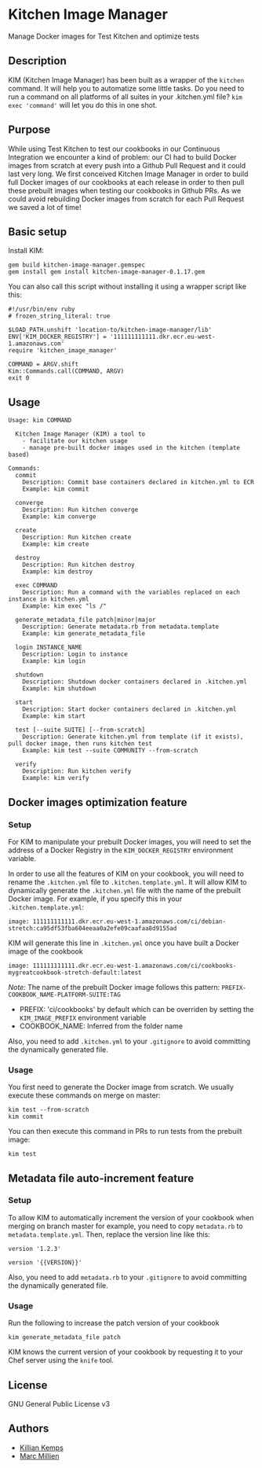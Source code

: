 # Kitchen Image Manager

Manage Docker images for Test Kitchen and optimize tests

## Description

KIM (Kitchen Image Manager) has been built as a wrapper of the `kitchen` command. It will help you to automatize some little tasks.
Do you need to run a command on all platforms of all suites in your .kitchen.yml file? `kim exec 'command'` will let you do this in one shot.

## Purpose

While using Test Kitchen to test our cookbooks in our Continuous Integration we encounter a kind of problem: our CI had to build Docker images from scratch at every push into a Github Pull Request and it could last very long.
We first conceived Kitchen Image Manager in order to build full Docker images of our cookbooks at each release in order to then pull these prebuilt images when testing our cookbooks in Github PRs.
As we could avoid rebuilding Docker images from scratch for each Pull Request we saved a lot of time!

## Basic setup

Install KIM:
```
gem build kitchen-image-manager.gemspec
gem install gem install kitchen-image-manager-0.1.17.gem
```

You can also call this script without installing it using a wrapper script like this:

``` kim
#!/usr/bin/env ruby
# frozen_string_literal: true

$LOAD_PATH.unshift 'location-to/kitchen-image-manager/lib'
ENV['KIM_DOCKER_REGISTRY'] = '111111111111.dkr.ecr.eu-west-1.amazonaws.com'
require 'kitchen_image_manager'

COMMAND = ARGV.shift
Kim::Commands.call(COMMAND, ARGV)
exit 0
```

## Usage

```
Usage: kim COMMAND

  Kitchen Image Manager (KIM) a tool to
    - facilitate our kitchen usage
    - manage pre-built docker images used in the kitchen (template based)

Commands:
  commit
    Description: Commit base containers declared in kitchen.yml to ECR
    Example: kim commit

  converge
    Description: Run kitchen converge
    Example: kim converge

  create
    Description: Run kitchen create
    Example: kim create

  destroy
    Description: Run kitchen destroy
    Example: kim destroy

  exec COMMAND
    Description: Run a command with the variables replaced on each instance in kitchen.yml
    Example: kim exec "ls /"

  generate_metadata_file patch|minor|major
    Description: Generate metadata.rb from metadata.template
    Example: kim generate_metadata_file

  login INSTANCE_NAME
    Description: Login to instance
    Example: kim login

  shutdown
    Description: Shutdown docker containers declared in .kitchen.yml
    Example: kim shutdown

  start
    Description: Start docker containers declared in .kitchen.yml
    Example: kim start

  test [--suite SUITE] [--from-scratch]
    Description: Generate kitchen.yml from template (if it exists), pull docker image, then runs kitchen test
    Example: kim test --suite COMMUNITY --from-scratch

  verify
    Description: Run kitchen verify
    Example: kim verify
```

## Docker images optimization feature

### Setup

For KIM to manipulate your prebuilt Docker images, you will need to set the address of a Docker Registry in the `KIM_DOCKER_REGISTRY` environment variable.

In order to use all the features of KIM on your cookbook, you will need to rename the `.kitchen.yml` file to `.kitchen.template.yml`.
It will allow KIM to dynamically generate the `.kitchen.yml` file with the name of the prebuilt Docker image.
For example, if you specify this in your `.kitchen.template.yml`:
```
image: 111111111111.dkr.ecr.eu-west-1.amazonaws.com/ci/debian-stretch:ca95df53fba604eeaa0a2efe09caafaa8d9155ad
```
KIM will generate this line in `.kitchen.yml` once you have built a Docker image of the cookbook
```
image: 111111111111.dkr.ecr.eu-west-1.amazonaws.com/ci/cookbooks-mygreatcookbook-stretch-default:latest
```

*Note:* The name of the prebuilt Docker image follows this pattern: `PREFIX-COOKBOOK_NAME-PLATFORM-SUITE:TAG`
- PREFIX: 'ci/cookbooks' by default which can be overriden by setting the `KIM_IMAGE_PREFIX` environment variable
- COOKBOOK_NAME: Inferred from the folder name

Also, you need to add `.kitchen.yml` to your `.gitignore` to avoid committing the dynamically generated file.

### Usage

You first need to generate the Docker image from scratch. We usually execute these commands on merge on master:
```
kim test --from-scratch
kim commit
```

You can then execute this command in PRs to run tests from the prebuilt image:
```
kim test
```

## Metadata file auto-increment feature

### Setup

To allow KIM to automatically increment the version of your cookbook when merging on branch master for example, you need to copy `metadata.rb` to `metadata.template.yml`.
Then, replace the version line like this:
```
version '1.2.3'
```

```
version '{{VERSION}}'
```

Also, you need to add `metadata.rb` to your `.gitignore` to avoid committing the dynamically generated file.

### Usage

Run the following to increase the patch version of your cookbook
```
kim generate_metadata_file patch
```

KIM knows the current version of your cookbook by requesting it to your Chef server using the `knife` tool.

## License

GNU General Public License v3

## Authors

- [Killian Kemps](https://github.com/KillianKemps)
- [Marc Millien](https://github.com/marcmillien)
